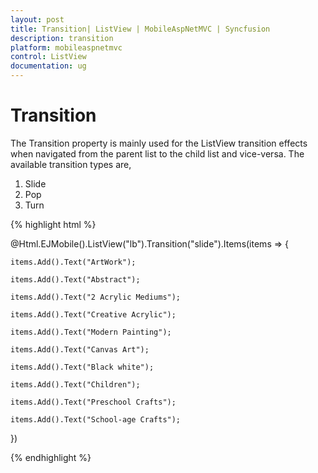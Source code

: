 ```yaml
---
layout: post
title: Transition| ListView | MobileAspNetMVC | Syncfusion
description: transition
platform: mobileaspnetmvc
control: ListView
documentation: ug
---
```


# Transition

The Transition property is mainly used for the ListView transition effects when navigated from the parent list to the child list and vice-versa. The available transition types are,

1. Slide  
2. Pop
3. Turn

{% highlight html %}

@Html.EJMobile().ListView("lb").Transition("slide").Items(items => {    

    items.Add().Text("ArtWork");

    items.Add().Text("Abstract");

    items.Add().Text("2 Acrylic Mediums");

    items.Add().Text("Creative Acrylic");

    items.Add().Text("Modern Painting");

    items.Add().Text("Canvas Art");

    items.Add().Text("Black white");

    items.Add().Text("Children");

    items.Add().Text("Preschool Crafts");

    items.Add().Text("School-age Crafts");

})

{% endhighlight %}

